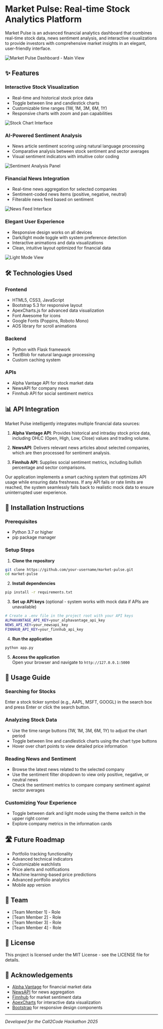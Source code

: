 # Market Pulse: Real-time Stock Analytics Platform

Market Pulse is an advanced financial analytics dashboard that combines real-time stock data, news sentiment analysis, and interactive visualizations to provide investors with comprehensive market insights in an elegant, user-friendly interface.

![Market Pulse Dashboard - Main View](screenshots/dashboard_main.png)

## ✨ Features

### Interactive Stock Visualization
- Real-time and historical stock price data
- Toggle between line and candlestick charts
- Customizable time ranges (1W, 1M, 3M, 6M, 1Y)
- Responsive charts with zoom and pan capabilities

![Stock Chart Interface](screenshots/stock_charts.png)

### AI-Powered Sentiment Analysis
- News article sentiment scoring using natural language processing
- Comparative analysis between stock sentiment and sector averages
- Visual sentiment indicators with intuitive color coding

![Sentiment Analysis Panel](screenshots/sentiment_analysis.png)

### Financial News Integration
- Real-time news aggregation for selected companies
- Sentiment-coded news items (positive, negative, neutral)
- Filterable news feed based on sentiment

![News Feed Interface](screenshots/news_feed.png)

### Elegant User Experience
- Responsive design works on all devices
- Dark/light mode toggle with system preference detection
- Interactive animations and data visualizations
- Clean, intuitive layout optimized for financial data

![Light Mode View](screenshots/light_mode.png)

## 🛠️ Technologies Used

### Frontend
- HTML5, CSS3, JavaScript
- Bootstrap 5.3 for responsive layout
- ApexCharts.js for advanced data visualization
- Font Awesome for icons
- Google Fonts (Poppins, Roboto Mono)
- AOS library for scroll animations

### Backend
- Python with Flask framework
- TextBlob for natural language processing
- Custom caching system

### APIs
- Alpha Vantage API for stock market data
- NewsAPI for company news
- Finnhub API for social sentiment metrics

## 📊 API Integration

Market Pulse intelligently integrates multiple financial data sources:

1. **Alpha Vantage API**: Provides historical and intraday stock price data, including OHLC (Open, High, Low, Close) values and trading volume.

2. **NewsAPI**: Delivers relevant news articles about selected companies, which are then processed for sentiment analysis.

3. **Finnhub API**: Supplies social sentiment metrics, including bullish percentage and sector comparisons.

Our application implements a smart caching system that optimizes API usage while ensuring data freshness. If any API fails or rate limits are reached, the system seamlessly falls back to realistic mock data to ensure uninterrupted user experience.

## 🚀 Installation Instructions

### Prerequisites
- Python 3.7 or higher
- pip package manager

### Setup Steps

1. **Clone the repository**
```bash
git clone https://github.com/your-username/market-pulse.git
cd market-pulse
```

2. **Install dependencies**
```bash
pip install -r requirements.txt
```

3. **Set up API keys** (optional - system works with mock data if APIs are unavailable)
```bash
# Create a .env file in the project root with your API keys
ALPHAVANTAGE_API_KEY=your_alphavantage_api_key
NEWS_API_KEY=your_newsapi_key
FINNHUB_API_KEY=your_finnhub_api_key
```

4. **Run the application**
```bash
python app.py
```

5. **Access the application**  
Open your browser and navigate to `http://127.0.0.1:5000`

## 📱 Usage Guide

### Searching for Stocks
Enter a stock ticker symbol (e.g., AAPL, MSFT, GOOGL) in the search box and press Enter or click the search button.


### Analyzing Stock Data
- Use the time range buttons (1W, 1M, 3M, 6M, 1Y) to adjust the chart period
- Toggle between line and candlestick charts using the chart type buttons
- Hover over chart points to view detailed price information

### Reading News and Sentiment
- Browse the latest news related to the selected company
- Use the sentiment filter dropdown to view only positive, negative, or neutral news
- Check the sentiment metrics to compare company sentiment against sector averages

### Customizing Your Experience
- Toggle between dark and light mode using the theme switch in the upper right corner
- Explore company metrics in the information cards

## 🛣️ Future Roadmap

- Portfolio tracking functionality
- Advanced technical indicators
- Customizable watchlists
- Price alerts and notifications
- Machine learning-based price predictions
- Advanced portfolio analytics
- Mobile app version

## 👥 Team

- [Team Member 1] - Role
- [Team Member 2] - Role
- [Team Member 3] - Role
- [Team Member 4] - Role

## 📄 License

This project is licensed under the MIT License - see the LICENSE file for details.

## 🙏 Acknowledgements

- [Alpha Vantage](https://www.alphavantage.co/) for financial market data
- [NewsAPI](https://newsapi.org/) for news aggregation
- [Finnhub](https://finnhub.io/) for market sentiment data
- [ApexCharts](https://apexcharts.com/) for interactive data visualization
- [Bootstrap](https://getbootstrap.com/) for responsive design components

---

*Developed for the Call2Code Hackathon 2025*
```